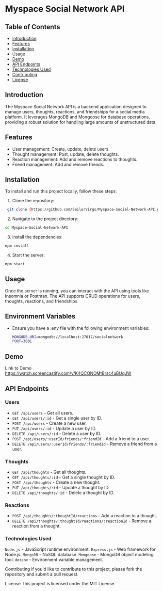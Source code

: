 # Myspace Social Network API

## Table of Contents

- [Introduction](#introduction)
- [Features](#features)
- [Installation](#installation)
- [Usage](#usage)
- [Demo](#demo)
- [API Endpoints](#api-endpoints)
- [Technologies Used](#technologies-used)
- [Contributing](#contributing)
- [License](#license)

## Introduction

The Myspace Social Network API is a backend application designed to manage users, thoughts, reactions, and friendships for a social media platform. It leverages MongoDB and Mongoose for database operations, providing a robust solution for handling large amounts of unstructured data.

## Features

- User management: Create, update, delete users.
- Thought management: Post, update, delete thoughts.
- Reaction management: Add and remove reactions to thoughts.
- Friend management: Add and remove friends.

## Installation

To install and run this project locally, follow these steps:

1. Clone the repository:
  ```bash
   git clone (https://github.com/SailorVirgo/Myspace-Social-Network-API.git)
   ```

2. Navigate to the project directory:
  ```bash
  cd Myspace-Social-Network-API
  ```

3. Install the dependencies:
  ```bash
  npm install
  ```

4. Start the server:
  ```bash
  npm start
  ```


## Usage

Once the server is running, you can interact with the API using tools like Insomnia or Postman. The API supports CRUD operations for users, thoughts, reactions, and friendships.


## Environment Variables
- Ensure you have a .env file with the following environment variables:
  ```bash
  MONGODB_URI=mongodb://localhost:27017/socialnetwork
  PORT=3001
  ```

## Demo

Link to Demo 
https://watch.screencastify.com/v/K4QCQNOMtBrsc4uBUqJW



## API Endpoints

### Users
- `GET /api/users` - Get all users.
- `GET /api/users/:id` - Get a single user by ID.
- `POST /api/users` - Create a new user.
- `PUT /api/users/:id` - Update a user by ID.
- `DELETE /api/users/:id` - Delete a user by ID.
- `POST /api/users/:userId/friends/:friendId` - Add a friend to a user.
- `DELETE /api/users/:userId/friends/:friendId` - Remove a friend from a user.
### Thoughts
-  `GET /api/thoughts` - Get all thoughts.
-  `GET /api/thoughts/:id` - Get a single thought by ID.
-  `POST /api/thoughts` - Create a new thought.
-  `PUT /api/thoughts/:id` - Update a thought by ID.
-  `DELETE /api/thoughts/:id` - Delete a thought by ID.
### Reactions
- `POST /api/thoughts/:thoughtId/reactions` - Add a reaction to a thought.
- `DELETE /api/thoughts/:thoughtId/reactions/:reactionId` - Remove a reaction from a thought.
### Technologies Used
`Node.js` - JavaScript runtime environment.
`Express.js` - Web framework for Node.js.
`MongoDB` - NoSQL database.
`Mongoose` - MongoDB object modeling tool.
`dotenv` - Environment variable management.

Contributing
If you'd like to contribute to this project, please fork the repository and submit a pull request.

License
This project is licensed under the MIT License.
   
